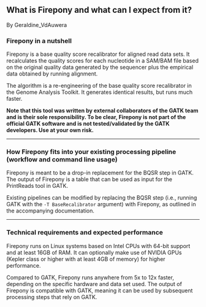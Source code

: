 ## What is Firepony and what can I expect from it?

By Geraldine_VdAuwera

<h3>Firepony in a nutshell</h3>

<p>Firepony is a base quality score recalibrator for aligned read data sets. It recalculates the quality scores for each nucleotide in a SAM/BAM file based on the original quality data generated by the sequencer plus the empirical data obtained by running alignment.</p>

<p>The algorithm is a re-engineering of the base quality score recalibrator in the Genome Analysis Toolkit. It generates identical results, but runs much faster.</p>

<p><strong>Note that this tool was written by external collaborators of the GATK team and is their sole responsibility. To be clear, Firepony is not part of the official GATK software and is not tested/validated by the GATK developers. Use at your own risk.</strong></p>

<hr></hr><h3>How Firepony fits into your existing processing pipeline (workflow and command line usage)</h3>

<p>Firepony is meant to be a drop-in replacement for the BQSR step in GATK. The output of Firepony is a table that can be used as input for the PrintReads tool in GATK.</p>

<p>Existing pipelines can be modified by replacing the BQSR step (i.e., running GATK with the <code class="code codeInline" spellcheck="false">-T BaseRecalibrator</code> argument) with Firepony, as outlined in the accompanying documentation.</p>

<hr></hr><h3>Technical requirements and expected performance</h3>

<p>Firepony runs on Linux systems based on Intel CPUs with 64-bit support and at least 16GB of RAM. It can optionally make use of NVIDIA GPUs (Kepler class or higher with at least 4GB of memory) for higher performance.</p>

<p>Compared to GATK, Firepony runs anywhere from 5x to 12x faster, depending on the specific hardware and data set used. The output of Firepony is compatible with GATK, meaning it can be used by subsequent processing steps that rely on GATK.</p>

